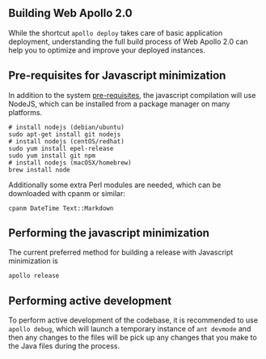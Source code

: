 Building Web Apollo 2.0
--------------------

While the shortcut `apollo deploy` takes care of basic application deployment, understanding the full build process of
Web Apollo 2.0 can help you to optimize and improve your deployed instances.


## Pre-requisites for Javascript minimization
In addition to the system [pre-requisites](Prerequisites.md), the javascript compilation will use NodeJS, which can be
installed from a package manager on many platforms.

    # install nodejs (debian/ubuntu)
    sudo apt-get install git nodejs
    # install nodejs (centOS/redhat)
    sudo yum install epel-release
    sudo yum install git npm
    # install nodejs (macOSX/homebrew)
    brew install node


Additionally some extra Perl modules are needed, which can be downloaded with cpanm or similar:

    cpanm DateTime Text::Markdown


## Performing the javascript minimization

The current preferred method for building a release with Javascript minimization is

    apollo release



## Performing active development

To perform active development of the codebase, it is recommended to use `apollo debug`, which will launch a temporary
instance of `ant devmode` and then any changes to the files will be pick up any changes that you make to the Java files
during the process.



